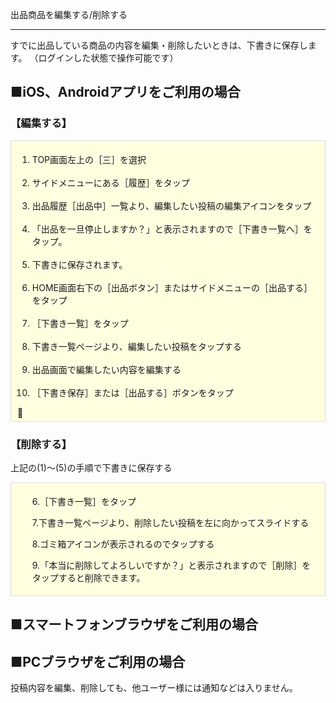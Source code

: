 <n1>出品商品を編集する/削除する</h1>
<hr>
すでに出品している商品の内容を編集・削除したいときは、下書きに保存します。  
（ログインした状態で操作可能です）

<h2>■iOS、Androidアプリをご利用の場合</h2>

<h3>【編集する】</h3>
<div style="padding: 5px 15px 5px 10px; margin-bottom: 20px; border: 1px solid #dcdcdc; background-color: #ffffe0;">
<ol>
<li>TOP画面左上の［三］を選択</li>
<br>
<li>サイドメニューにある［履歴］をタップ</li>
<br>
<li>出品履歴［出品中］一覧より、編集したい投稿の編集アイコンをタップ</li>
<br>
<li>「出品を一旦停止しますか？」と表示されますので［下書き一覧へ］をタップ。</li>
<br>
<li>下書きに保存されます。</li>
<br>
<li>HOME画面右下の［出品ボタン］またはサイドメニューの［出品する］をタップ</li>
<br>
<li>［下書き一覧］をタップ</li>
<br>
<li>下書き一覧ページより、編集したい投稿をタップする</li>
<br>
<li>出品画面で編集したい内容を編集する</li>
<br>
<li>［下書き保存］または［出品する］ボタンをタップ</li>
</ol>
</div>

### 【削除する】

上記の(1)～(5)の手順で下書きに保存する
<div style="padding: 5px 15px 5px 10px; margin-bottom: 20px; border: 1px solid #dcdcdc; background-color: #ffffe0;">
<ul>
6.［下書き一覧］をタップ

7.下書き一覧ページより、削除したい投稿を左に向かってスライドする

8.ゴミ箱アイコンが表示されるのでタップする

9.「本当に削除してよろしいですか？」と表示されますので［削除］をタップすると削除できます。
</ul>
</div>

## ■スマートフォンブラウザをご利用の場合

## ■PCブラウザをご利用の場合

投稿内容を編集、削除しても、他ユーザー様には通知などは入りません。